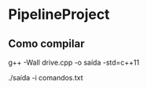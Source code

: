 # PipelineProject

## Como compilar

g++ -Wall drive.cpp -o saída -std=c++11

./saída -i comandos.txt

